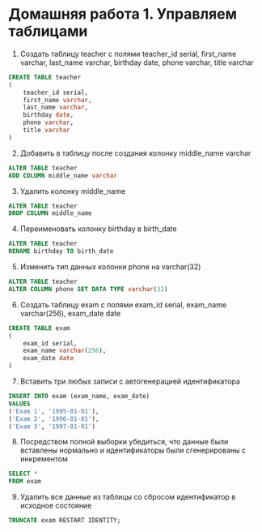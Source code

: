 # Домашняя работа 1. Управляем таблицами

1. Создать таблицу teacher с полями teacher_id serial, first_name varchar, last_name varchar, birthday date, phone varchar, title varchar
```sql
CREATE TABLE teacher
(
    teacher_id serial,
    first_name varchar,
    last_name varchar,
    birthday date,
    phone varchar,
    title varchar
)
```

2. Добавить в таблицу после создания колонку middle_name varchar
```sql
ALTER TABLE teacher
ADD COLUMN middle_name varchar
```

3. Удалить колонку middle_name
```sql
ALTER TABLE teacher
DROP COLUMN middle_name
```

4. Переименовать колонку birthday в birth_date
```sql
ALTER TABLE teacher
RENAME birthday TO birth_date
```

5. Изменить тип данных колонки phone на varchar(32)
```sql
ALTER TABLE teacher
ALTER COLUMN phone SET DATA TYPE varchar(32)
```

6. Создать таблицу exam с полями exam_id serial, exam_name varchar(256), exam_date date
```sql
CREATE TABLE exam
(
    exam_id serial,
    exam_name varchar(256),
    exam_date date
)
```

7. Вставить три любых записи с автогенерацией идентификатора
```sql
INSERT INTO exam (exam_name, exam_date)
VALUES
('Exam 1', '1995-01-01'),
('Exam 2', '1996-01-01'),
('Exam 3', '1997-01-01')
```

8. Посредством полной выборки убедиться, что данные были вставлены нормально и идентификаторы были сгенерированы с инкрементом
```sql
SELECT *
FROM exam
```

9. Удалить все данные из таблицы со сбросом идентификатор в исходное состояние
```sql
TRUNCATE exam RESTART IDENTITY;
```
